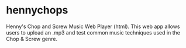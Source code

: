 # hennychops
Henny's Chop and Screw Music Web Player (html). This web app allows users to upload an .mp3 and test common music techniques used in the Chop & Screw genre.
